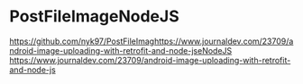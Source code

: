 # PostFileImageNodeJS
https://github.com/nyk97/PostFileImaghttps://www.journaldev.com/23709/android-image-uploading-with-retrofit-and-node-jseNodeJS
https://www.journaldev.com/23709/android-image-uploading-with-retrofit-and-node-js
